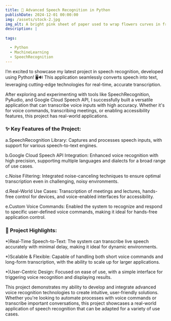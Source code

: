 ```yaml
---
title: 🎤 Advanced Speech Recognition in Python 
publishDate: 2024-12-01 00:00:00
img: /assets/stock-2.jpg
img_alt: A bright pink sheet of paper used to wrap flowers curves in front of rich blue background
description: |
 
tags:   

  - Python
  - MachineLearning
  - SpeechRecognition
---
```


I’m excited to showcase my latest project in speech recognition, developed using Python! 🖥️🔊 This application seamlessly converts speech into text, leveraging cutting-edge technologies for real-time, accurate transcription.

After exploring and experimenting with tools like SpeechRecognition, PyAudio, and Google Cloud Speech API, I successfully built a versatile application that can transcribe voice inputs with high accuracy. Whether it's for voice commands, transcribing meetings, or enabling accessibility features, this project has real-world applications.

### ✨ Key Features of the Project:

a.SpeechRecognition Library: Captures and processes speech inputs, with support for various speech-to-text engines.

b.Google Cloud Speech API Integration: Enhanced voice recognition with high precision, supporting multiple languages and dialects for a broad range of use cases.

c.Noise Filtering: Integrated noise-canceling techniques to ensure optimal transcription even in challenging, noisy environments.

d.Real-World Use Cases: Transcription of meetings and lectures, hands-free control for devices, and voice-enabled interfaces for accessibility.

e.Custom Voice Commands: Enabled the system to recognize and respond to specific user-defined voice commands, making it ideal for hands-free application control.

### 🌟 Project Highlights:

*)Real-Time Speech-to-Text: The system can transcribe live speech accurately with minimal delay, making it ideal for dynamic environments.

*)Scalable & Flexible: Capable of handling both short voice commands and long-form transcription, with the ability to scale up for larger applications.

*)User-Centric Design: Focused on ease of use, with a simple interface for triggering voice recognition and displaying results.




This project demonstrates my ability to develop and integrate advanced voice recognition technologies to create intuitive, user-friendly solutions. Whether you're looking to automate processes with voice commands or transcribe important conversations, this project showcases a real-world application of speech recognition that can be adapted for a variety of use cases.